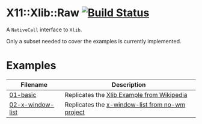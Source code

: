 # X11::Xlib::Raw [![Build Status](https://travis-ci.org/slobo/Perl6-X11-Xlib-Raw.svg?branch=master)](https://travis-ci.org/slobo/Perl6-X11-Xlib-Raw) 

A `NativeCall` interface to `Xlib`.

Only a subset needed to cover the examples is currently implemented.

# Examples

Filename     | Description
-------------|----------------------------------------
[01-basic](examples/01-basic.pl6) | Replicates the [Xlib Example from Wikipedia](https://en.wikipedia.org/wiki/Xlib#Example)
[02-x-window-list](examples/02-x-window-list.pl6) | Replicates the [x-window-list from no-wm project](https://github.com/patrickhaller/no-wm/blob/master/x-window-list.c)
